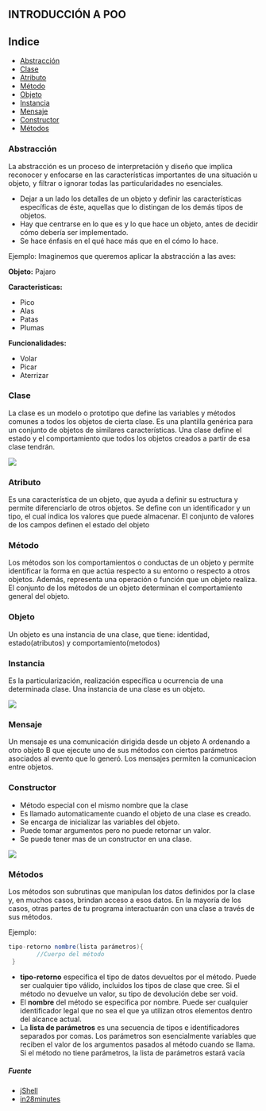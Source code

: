 ## INTRODUCCIÓN A POO

## Indice

* [Abstracción](#abstracción)
* [Clase](#clase)
* [Atributo](#atributo)
* [Método](#método)
* [Objeto](#objeto)
* [Instancia](#instancia)
* [Mensaje](#mensaje)
* [Constructor](#constructor)
* [Métodos](#métodos)

### Abstracción
La abstracción es un proceso de interpretación y diseño que implica reconocer y enfocarse en las características importantes de una situación u objeto, y filtrar o ignorar todas las particularidades no esenciales.
* Dejar a un lado los detalles de un objeto y definir las características específicas de éste, aquellas que lo distingan de los demás tipos de objetos.
* Hay que centrarse en lo que es y lo que hace un objeto, antes de decidir cómo debería ser implementado.
* Se hace énfasis en el qué hace más que en el cómo lo hace.

Ejemplo: Imaginemos que queremos aplicar la abstracción a las aves:

**Objeto:** Pajaro

**Caracteristicas:**
- Pico
- Alas
- Patas
- Plumas

**Funcionalidades:**
- Volar
- Picar
- Aterrizar

### Clase
La clase es un modelo o prototipo que define las variables y métodos comunes a todos los objetos de cierta clase. Es una plantilla genérica para un conjunto de objetos de similares características. Una clase define el estado y el comportamiento que todos los objetos creados a partir de esa clase tendrán.

![](https://github.com/ewatemberg/java-4-beginners/blob/master/docs/img/Clase.png?raw=true)

### Atributo
Es una característica de un objeto, que ayuda a definir su estructura y permite diferenciarlo de otros objetos. Se define con un identificador y un tipo, el cual indica los valores que puede almacenar. El conjunto de valores de los campos definen el estado del objeto

### Método
Los métodos son los comportamientos o conductas de un objeto y permite identificar la forma en que actúa respecto a su entorno o respecto a otros objetos. Además, representa una operación o función que un objeto realiza. El conjunto de los métodos de un objeto determinan el comportamiento general del objeto.

### Objeto
Un objeto es una instancia de una clase, que tiene: identidad, estado(atributos) y comportamiento(metodos)

### Instancia
Es la particularización, realización específica u ocurrencia de una determinada clase.
Una instancia de una clase es un objeto.

![](https://github.com/ewatemberg/java-4-beginners/blob/master/docs/img/Instancia.png?raw=true)

### Mensaje
Un mensaje es una comunicación dirigida desde un objeto A ordenando a otro objeto B que ejecute uno de sus métodos con ciertos parámetros asociados al evento que lo generó.
Los mensajes permiten la comunicacion entre objetos.

### Constructor
- Método especial con el mismo nombre que la clase
- Es llamado automaticamente cuando el objeto de una clase es creado.
- Se encarga de inicializar las variables del objeto.
- Puede tomar argumentos pero no puede retornar un valor.
- Se puede tener mas de un constructor en una clase.

![](https://github.com/ewatemberg/java-4-beginners/blob/master/docs/img/Constructor.png?raw=true)
 
### Métodos
Los métodos son subrutinas que manipulan los datos definidos por la clase y, en muchos casos, brindan acceso a esos datos. En la mayoría de los casos, otras partes de tu programa interactuarán con una clase a través de sus métodos.

Ejemplo:
```java
tipo-retorno nombre(lista parámetros){
        //Cuerpo del método
 }
```

* **tipo-retorno** especifica el tipo de datos devueltos por el método. Puede ser cualquier tipo válido, incluidos los tipos de clase que cree. Si el método no devuelve un valor, su tipo de devolución debe ser void.
* El **nombre** del método se especifica por nombre. Puede ser cualquier identificador legal que no sea el que ya utilizan otros elementos dentro del alcance actual.
* La **lista de parámetros** es una secuencia de tipos e identificadores separados por comas. Los parámetros son esencialmente variables que reciben el valor de los argumentos pasados al método cuando se llama. Si el método no tiene parámetros, la lista de parámetros estará vacía


##### Fuente

* [jShell](https://www.adictosaltrabajo.com/2016/03/23/jshell-una-consola-repl-como-novedad-en-java-9/)
* [in28minutes](https://github.com/in28minutes/java-a-course-for-beginners)
